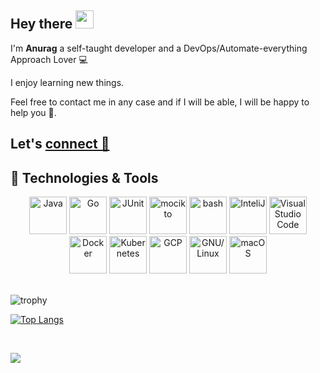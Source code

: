 ## Hey there <img src="https://github.com/TheDudeThatCode/TheDudeThatCode/blob/master/Assets/Hi.gif" width="29px">
I'm **Anurag** a self-taught developer and a DevOps/Automate-everything Approach Lover 💻

I enjoy learning new things.

Feel free to contact me in any case and if I will be able, I will be happy to help you 🙂.

## Let's [connect 💬](https://linkfree.eddiehub.io/anurag-rajawat)

## 🔧 Technologies & Tools
<div align="center">
	<img height="60" src="https://user-images.githubusercontent.com/25181517/117201156-9a724800-adec-11eb-9a9d-3cd0f67da4bc.png" alt="Java" title="Java" />
	<img height="60" src="https://user-images.githubusercontent.com/25181517/192149581-88194d20-1a37-4be8-8801-5dc0017ffbbe.png" alt="Go" title="Go" />
	<img height="60" src="https://user-images.githubusercontent.com/25181517/117533873-484d4480-afef-11eb-9fad-67c8605e3592.png" alt="JUnit" title="JUnit" />
	<img height="60" src="https://user-images.githubusercontent.com/25181517/183892181-ad32b69e-3603-418c-b8e7-99e976c2a784.png" alt="mocikto" title="mocikto" />
	<img height="60" src="https://user-images.githubusercontent.com/25181517/192158606-7c2ef6bd-6e04-47cf-b5bc-da2797cb5bda.png" alt="bash" title="bash" />
	<img height="60" src="https://user-images.githubusercontent.com/25181517/192108890-200809d1-439c-4e23-90d3-b090cf9a4eea.png" alt="InteliJ" title="InteliJ" />
	<img height="60" src="https://user-images.githubusercontent.com/25181517/192108891-d86b6220-e232-423a-bf5f-90903e6887c3.png" alt="Visual Studio Code" title="Visual Studio Code" />
	<img height="60" src="https://user-images.githubusercontent.com/25181517/117207330-263ba280-adf4-11eb-9b97-0ac5b40bc3be.png" alt="Docker" title="Docker" />
	<img height="60" src="https://user-images.githubusercontent.com/25181517/182534006-037f08b5-8e7b-4e5f-96b6-5d2a5558fa85.png" alt="Kubernetes" title="Kubernetes" />
	<img height="60" src="https://user-images.githubusercontent.com/25181517/183911547-990692bc-8411-4878-99a0-43506cdb69cf.png" alt="GCP" title="GCP" />
  <img height="60" src="https://edent.github.io/SuperTinyIcons/images/svg/linux.svg" alt="GNU/Linux" title="GNU/Linux" />
    <img height="60" src="https://edent.github.io/SuperTinyIcons/images/svg/apple.svg" alt="macOS" title="macOS" />
</div>

<br/>

![trophy](https://github-profile-trophy.vercel.app/?username=anurag-rajawat&theme=juicyfresh&rank=-C,-B&no-bg=true&no-frame=true&row=2&column=-1)
<br />

[![Top Langs](https://github-readme-stats.vercel.app/api/top-langs/?username=anurag-rajawat&layout=compact&title_color=ffffff&text_color=c9cacc&icon_color=2bbc8a&bg_color=1d1f21)](https://github.com/anurag-rajawat/github-readme-stats)

<br />

![](https://komarev.com/ghpvc/?username=anurag-rajawat&color=brightgreen&style=flat-square&label=Visitors)
